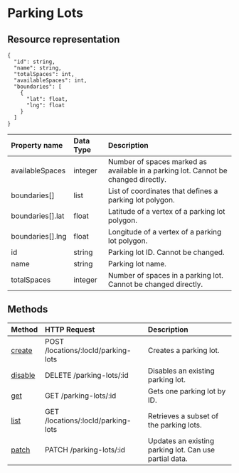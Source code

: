 # Parking Lots

## Resource representation

```JSON5
{
  "id": string,
  "name": string,
  "totalSpaces": int,
  "availableSpaces": int,
  "boundaries": [
    {
      "lat": float,
      "lng": float
    }
  ]
}
```

| Property name    | Data Type | Description                                                                        |
|:-----------------|:----------|:-----------------------------------------------------------------------------------|
| availableSpaces  | integer   | Number of spaces marked as available in a parking lot. Cannot be changed directly. |
| boundaries[]     | list      | List of coordinates that defines a parking lot polygon.                            |
| boundaries[].lat | float     | Latitude of a vertex of a parking lot polygon.                                     |
| boundaries[].lng | float     | Longitude of a vertex of a parking lot polygon.                                    |
| id               | string    | Parking lot ID. Cannot be changed.                                                 |
| name             | string    | Parking lot name.                                                                  |
| totalSpaces      | integer   | Number of spaces in a parking lot. Cannot be changed directly.                     |

## Methods

| Method                | HTTP Request                        | Description                                            |
|:----------------------|:------------------------------------|:-------------------------------------------------------|
| [create](create.md)   | POST /locations/:locId/parking-lots | Creates a parking lot.                                 |
| [disable](disable.md) | DELETE /parking-lots/:id            | Disables an existing parking lot.                      |
| [get](get.md)         | GET /parking-lots/:id               | Gets one parking lot by ID.                            |
| [list](list.md)       | GET /locations/:locId/parking-lots  | Retrieves a subset of the parking lots.                |
| [patch](patch.md)     | PATCH /parking-lots/:id             | Updates an existing parking lot. Can use partial data. |
